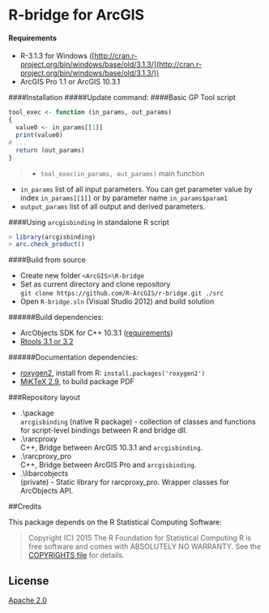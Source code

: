 R-bridge for ArcGIS
=========
#### Requirements
- R-3.1.3 for Windows ([http://cran.r-project.org/bin/windows/base/old/3.1.3/](http://cran.r-project.org/bin/windows/base/old/3.1.3/))
- ArcGIS Pro 1.1 or ArcGIS 10.3.1

####Installation
#####Update command:
####Basic GP Tool script
```R
tool_exec <- function (in_params, out_params)
{
  value0 <- in_params[[1]]
  print(value0)
# ...
  return (out_params)
}
```
>- `tool_exec(in_params, out_params)` main function
- `in_params` list of all input parameters. You can get parameter value by index `in_params[[1]]` or by parameter name `in_params$param1`
- `output_params` list of all output and derived parameters.

####Using `arcgisbinding` in standalone R script
```R
> library(arcgisbinding)
> arc.check_product()
```

####Build from source
- Create new folder `<ArcGIS>\R-bridge`
- Set as current directory and clone repository  
`git clone https://github.com/R-ArcGIS/r-bridge.git ./src`
- Open `R-bridge.sln` (Visual Studio 2012) and build solution

######Build dependencies:
- ArcObjects SDK for C++ 10.3.1 ([requirements](http://desktop.arcgis.com/en/desktop/latest/get-started/system-requirements/arcobjects-sdk-system-requirements.htm))
- [Rtools 3.1 or 3.2](http://cran.r-project.org/bin/windows/Rtools)

######Documentation dependencies:
- [roxygen2](https://github.com/yihui/roxygen2), install from R: `install.packages('roxygen2')`
- [MiKTeX 2.9](http://miktex.org/), to build package PDF

###Repository layout
- .\package  
  `arcgisbinding` (native R package) - collection of classes and functions for script-level bindings between R and bridge dll.
- .\rarcproxy  
  C++, Bridge between ArcGIS 10.3.1 and `arcgisbinding`.
- .\rarcproxy_pro  
  C++, Bridge between ArcGIS Pro and `arcgisbinding`.
- .\libarcobjects  
  (private) - Static library for rarcproxy_pro. Wrapper classes for ArcObjects API.

##Credits

This package depends on the R Statistical Computing Software:

> Copyright (C) 2015 The R Foundation for Statistical Computing
> R is free software and comes with ABSOLUTELY NO WARRANTY.
> See the [COPYRIGHTS file](https://github.com/wch/r-source/blob/trunk/doc/COPYRIGHTS) for details.

## License
[Apache 2.0](LICENSE)
